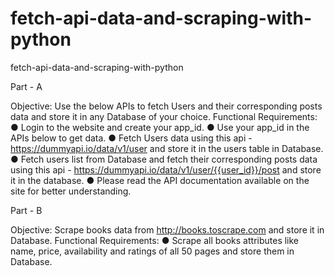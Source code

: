 # fetch-api-data-and-scraping-with-python
fetch-api-data-and-scraping-with-python

Part - A

Objective: Use the below APIs to fetch Users and their corresponding posts data
and store it in any Database of your choice.
Functional Requirements:
● Login to the website and create your app_id.
● Use your app_id in the APIs below to get data.
● Fetch Users data using this api - https://dummyapi.io/data/v1/user and store it in the
users table in Database.
● Fetch users list from Database and fetch their corresponding posts data using this
api - https://dummyapi.io/data/v1/user/{{user_id}}/post and store it in the database.
● Please read the API documentation available on the site for better understanding.

Part - B

Objective: Scrape books data from http://books.toscrape.com and store it in
Database.
Functional Requirements:
● Scrape all books attributes like name, price, availability and ratings of all 50 pages
and store them in Database.


